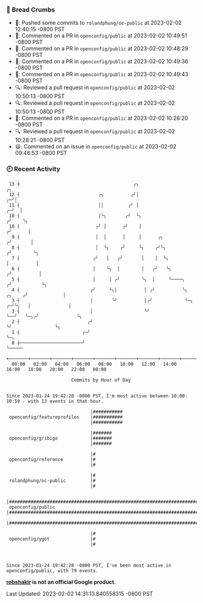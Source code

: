 ### 🍞 Bread Crumbs

 * 🚢: Pushed some commits to `rolandphung/oc-public` at 2023-02-02 12:40:15 -0800 PST
 * 💬: Commented on a PR in  `openconfig/public` at 2023-02-02 10:49:51 -0800 PST
 * 💬: Commented on a PR in  `openconfig/public` at 2023-02-02 10:48:29 -0800 PST
 * 💬: Commented on a PR in  `openconfig/public` at 2023-02-02 10:49:36 -0800 PST
 * 💬: Commented on a PR in  `openconfig/public` at 2023-02-02 10:49:43 -0800 PST
 * 🔍: Reviewed a pull request in  `openconfig/public` at 2023-02-02 10:50:13 -0800 PST
 * 🔍: Reviewed a pull request in  `openconfig/public` at 2023-02-02 10:50:13 -0800 PST
 * 💬: Commented on a PR in  `openconfig/public` at 2023-02-02 10:28:20 -0800 PST
 * 🔍: Reviewed a pull request in  `openconfig/public` at 2023-02-02 10:28:21 -0800 PST
 * 😃: Commented on an issue in `openconfig/public` at 2023-02-02 09:46:53 -0800 PST

### 🕘 Recent Activity
```
 13 ┼                                          ╭╮                                         ╭╮
 12 ┤                             ╭╮          ╭╯│                                       ╭─╯│
 11 ┤                             ││         ╭╯ │                                     ╭─╯  │
 10 ┤                             │╰╮       ╭╯  ╰╮                                   ╭╯    ╰╮
 10 ┤                            ╭╯ │      ╭╯    │                                  ╭╯      │
  9 ┤                            │  │      │     │      ╭╮                         ╭╯       │
  8 ┤                            │  ╰╮    ╭╯     ╰╮    ╭╯╰╮                       ╭╯        ╰╮
  7 ┤                           ╭╯   │   ╭╯       │    │  ╰╮                      │          │
  6 ┤                           │    ╰╮  │        │   ╭╯   ╰╮                    ╭╯          │
  5 ┤                           │     │ ╭╯        ╰╮  │     ╰────╮              ╭╯           ╰╮
  4 ┤                          ╭╯     ╰╮│          │ ╭╯          ╰╮      ╭╮    ╭╯             │
  3 ┤                          │       ╰╯          │╭╯            ╰─╮  ╭─╯╰╮   │              │
  3 ┤                          │                   ╰╯               ╰──╯   ╰─╮╭╯              ╰╮
  2 ┤                         ╭╯                                             ╰╯                ╰╮
  1 ┤                       ╭─╯                                                                 ╰─╮
  0 ┼───────────────────────╯                                                                     ╰─────
    +───────+───────+───────+───────+───────+───────+───────+───────+───────+───────+───────+───────+────
  00:00   02:00   04:00   06:00   08:00   10:00   12:00   14:00   16:00   18:00   20:00   22:00   00:00   

						Commits by Hour of Day


Since 2023-01-24 19:42:28 -0800 PST, I'm most active between 10:00-10:59 - with 13 events in that hour.

```



```
                               |###########
 openconfig/featureprofiles    |###########
                               |###########

                               |#######
 openconfig/gribigo            |#######
                               |#######

                               |#
 openconfig/reference          |#
                               |#

                               |#
 rolandphung/oc-public         |#
                               |#

                               |###############################################################################
 openconfig/public             |###############################################################################
                               |###############################################################################

                               |#
 openconfig/ygot               |#
                               |#



Since 2023-01-24 19:42:28 -0800 PST, I've been most active in openconfig/public, with 79 events.

```
**[robshakir](mailto:robjs@google.com) is not an official Google product.**  


Last Updated: 2023-02-02 14:31:13.840558315 -0800 PST
